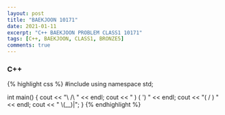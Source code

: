 ```yaml
---
layout: post
title: "BAEKJOON 10171"
date: 2021-01-11
excerpt: "C++ BAEKJOON PROBLEM CLASS1 10171"
tags: [C++, BAEKJOON, CLASS1, BRONZE5]
comments: true
---
```


### C++
{% highlight css %}
#include <iostream>
using namespace std;

int main()
{
	cout << "\\    /\\ " << endl;
	cout << " )  ( ') " << endl;
	cout << "(  /  ) " << endl;
	cout << " \\(__)|";
}
{% endhighlight %}